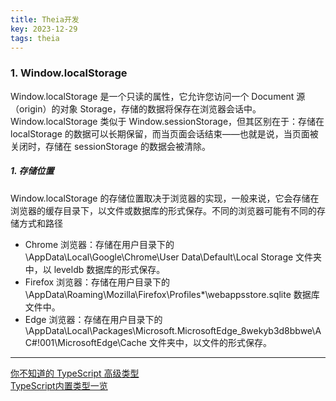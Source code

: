 ```yaml
---
title: Theia开发
key: 2023-12-29
tags: theia
---
```


### 1. Window.localStorage
Window.localStorage 是一个只读的属性，它允许您访问一个 Document 源（origin）的对象 Storage，存储的数据将保存在浏览器会话中。   
Window.localStorage 类似于 Window.sessionStorage，但其区别在于：存储在 localStorage 的数据可以长期保留，而当页面会话结束——也就是说，当页面被关闭时，存储在 sessionStorage 的数据会被清除。   

##### 1. 存储位置
Window.localStorage 的存储位置取决于浏览器的实现，一般来说，它会存储在浏览器的缓存目录下，以文件或数据库的形式保存。不同的浏览器可能有不同的存储方式和路径   
- Chrome 浏览器：存储在用户目录下的 \AppData\Local\Google\Chrome\User Data\Default\Local Storage 文件夹中，以 leveldb 数据库的形式保存。
- Firefox 浏览器：存储在用户目录下的 \AppData\Roaming\Mozilla\Firefox\Profiles*\webappsstore.sqlite 数据库文件中。
- Edge 浏览器：存储在用户目录下的 \AppData\Local\Packages\Microsoft.MicrosoftEdge_8wekyb3d8bbwe\AC#!001\MicrosoftEdge\Cache 文件夹中，以文件的形式保存。


----

[你不知道的 TypeScript 高级类型](https://juejin.cn/post/6865860467307315207)  
[TypeScript内置类型一览](https://juejin.cn/post/7040300769072906277)   
